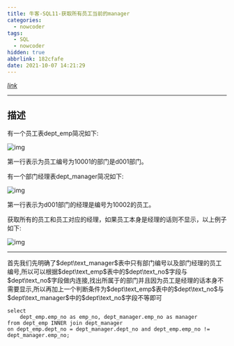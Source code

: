 ```yaml
---
title: 牛客-SQL11-获取所有员工当前的manager
categories:
  - nowcoder
tags:
  - SQL
  - nowcoder
hidden: true
abbrlink: 182cfafe
date: 2021-10-07 14:21:29
---
```


[$link$](https://www.nowcoder.com/practice/e50d92b8673a440ebdf3a517b5b37d62?tpId=82&tags=&title=&difficulty=0&judgeStatus=0&rp=1)

<hr/>

## 描述

有一个员工表dept_emp简况如下:

![img](http://static.codenote.xyz/img/20211007142159.png)

第一行表示为员工编号为10001的部门是d001部门。

有一个部门经理表dept_manager简况如下:

![img](http://static.codenote.xyz/img/20211007142204.png)

第一行表示为d001部门的经理是编号为10002的员工。

获取所有的员工和员工对应的经理，如果员工本身是经理的话则不显示，以上例子如下:

![img](http://static.codenote.xyz/img/20211007142208.png)

<hr/>

首先我们先明确了$dept\text_manager$表中只有部门编号以及部门经理的员工编号,所以可以根据$dept\text_emp$表中的$dept\text_no$字段与$dept\text_no$字段做内连接,找出所属于的部门并且因为员工是经理的话本身不需要显示,所以再加上一个判断条件为$dept\text_emp$表中的$dept\text_no$与$dept\text_manager$中的$dept\text_no$字段不等即可

```mysql
select 
    dept_emp.emp_no as emp_no, dept_manager.emp_no as manager
from dept_emp INNER join dept_manager
on dept_emp.dept_no = dept_manager.dept_no and dept_emp.emp_no != dept_manager.emp_no;
```


